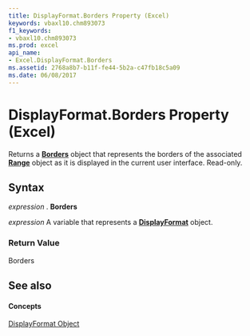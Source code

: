 ```yaml
---
title: DisplayFormat.Borders Property (Excel)
keywords: vbaxl10.chm893073
f1_keywords:
- vbaxl10.chm893073
ms.prod: excel
api_name:
- Excel.DisplayFormat.Borders
ms.assetid: 2768a8b7-b11f-fe44-5b2a-c47fb18c5a09
ms.date: 06/08/2017
---
```



# DisplayFormat.Borders Property (Excel)

Returns a **[Borders](borders-object-excel.md)** object that represents the borders of the associated **[Range](range-object-excel.md)** object as it is displayed in the current user interface. Read-only.


## Syntax

 _expression_ . **Borders**

 _expression_ A variable that represents a **[DisplayFormat](displayformat-object-excel.md)** object.


### Return Value

Borders


## See also


#### Concepts


[DisplayFormat Object](displayformat-object-excel.md)

